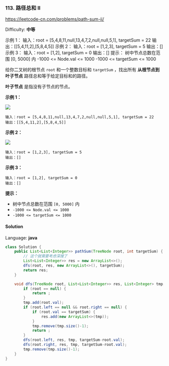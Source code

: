 ### 113. 路径总和 II

https://leetcode-cn.com/problems/path-sum-ii/

Difficulty: **中等**

示例 1： 输入：root = [5,4,8,11,null,13,4,7,2,null,null,5,1], targetSum = 22 输出：[[5,4,11,2],[5,8,4,5]] 示例 2： 输入：root = [1,2,3], targetSum = 5 输出：[] 示例 3： 输入：root = [1,2], targetSum = 0 输出：[]   提示： 树中节点总数在范围 [0, 5000] 内 -1000 <= Node.val <= 1000 -1000 <= targetSum <= 1000 


给你二叉树的根节点 `root` 和一个整数目标和 `targetSum` ，找出所有 **从根节点到叶子节点** 路径总和等于给定目标和的路径。

**叶子节点** 是指没有子节点的节点。


**示例 1：**

![](https://assets.leetcode.com/uploads/2021/01/18/pathsumii1.jpg)

```
输入：root = [5,4,8,11,null,13,4,7,2,null,null,5,1], targetSum = 22
输出：[[5,4,11,2],[5,8,4,5]]
```

**示例 2：**

![](https://assets.leetcode.com/uploads/2021/01/18/pathsum2.jpg)

```
输入：root = [1,2,3], targetSum = 5
输出：[]
```

**示例 3：**

```
输入：root = [1,2], targetSum = 0
输出：[]
```

**提示：**

*   树中节点总数在范围 `[0, 5000]` 内
*   `-1000 <= Node.val <= 1000`
*   `-1000 <= targetSum <= 1000`


#### Solution

Language: **java**

```java
class Solution {
    public List<List<Integer>> pathSum(TreeNode root, int targetSum) {
        // 这个就需要考虑深搜了
        List<List<Integer>> res = new ArrayList<>();
        dfs(root, res, new ArrayList<>(), targetSum);
        return res;
    }

    void dfs(TreeNode root, List<List<Integer>> res, List<Integer> tmp, int targetSum) {
        if (root == null) {
            return ;
        }
        tmp.add(root.val);
        if (root.left == null && root.right == null) {
            if (root.val == targetSum) {
                res.add(new ArrayList<>(tmp));
            }
            tmp.remove(tmp.size()-1);
            return ;
        }
        dfs(root.left, res, tmp, targetSum-root.val);
        dfs(root.right, res, tmp, targetSum-root.val);
        tmp.remove(tmp.size()-1);
    }
}
```